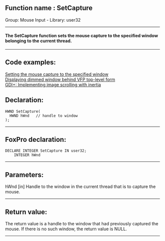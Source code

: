 
## Function name : SetCapture
Group: Mouse Input - Library: user32    
***  


#### The SetCapture function sets the mouse capture to the specified window belonging to the current thread.
***  


## Code examples:
[Setting the mouse capture to the specified window](../../samples/sample_282.md)  
[Displaying dimmed window behind VFP top-level form](../../samples/sample_578.md)  
[GDI+: Implementing image scrolling with inertia](../../samples/sample_595.md)  

## Declaration:
```foxpro  
HWND SetCapture(
  HWND hWnd   // handle to window
);  
```  
***  


## FoxPro declaration:
```foxpro  
DECLARE INTEGER SetCapture IN user32;
	INTEGER hWnd  
```  
***  


## Parameters:
hWnd 
[in] Handle to the window in the current thread that is to capture the mouse.   
***  


## Return value:
The return value is a handle to the window that had previously captured the mouse. If there is no such window, the return value is NULL.   
***  

